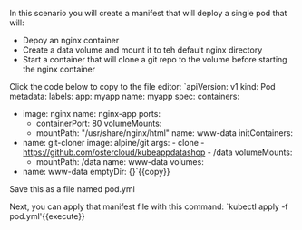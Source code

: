 In this scenario you will create a manifest that will deploy a single pod that will:
- Depoy an nginx container
- Create a data volume and mount it to teh default nginx directory
- Start a container that will clone a git repo to the volume before starting the nginx container

Click the code below to copy to the file editor:
`apiVersion: v1
kind: Pod
metadata:
  labels:
    app: myapp 
  name: myapp
spec:
  containers:
  - image: nginx
    name: nginx-app
    ports:
    - containerPort: 80
    volumeMounts:
    - mountPath: "/usr/share/nginx/html"
      name: www-data
  initContainers:
  - name: git-cloner
    image: alpine/git
    args:
        - clone
        - https://github.com/ostercloud/kubeappdatashop
        - /data
    volumeMounts:
    - mountPath: /data
      name: www-data
  volumes:
  - name: www-data
    emptyDir: {}`{{copy}}
    
  Save this as a file named pod.yml
    
 Next, you can apply that manifest file with this command:
 `kubectl apply -f pod.yml'{{execute}}
